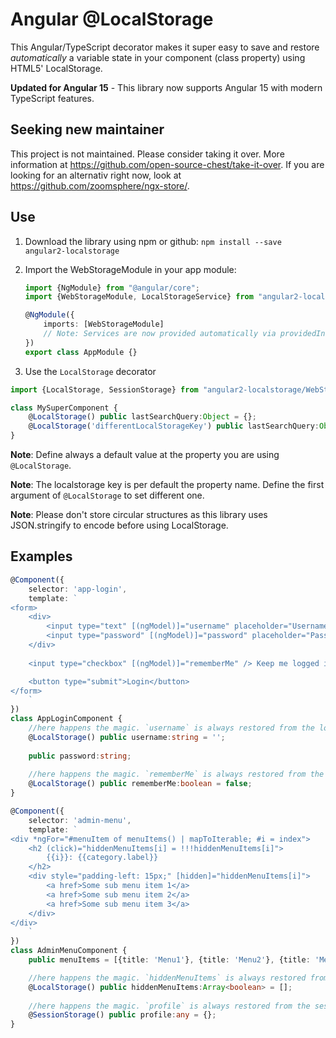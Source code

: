# Angular @LocalStorage

This Angular/TypeScript decorator makes it super easy to save and restore *automatically* a variable state in your
component (class property) using HTML5' LocalStorage.

**Updated for Angular 15** - This library now supports Angular 15 with modern TypeScript features.

## Seeking new maintainer

This project is not maintained. Please consider taking it over. More information at https://github.com/open-source-chest/take-it-over.
If you are looking for an alternativ right now, look at https://github.com/zoomsphere/ngx-store/.

## Use

1. Download the library using npm or github: `npm install --save angular2-localstorage`
2. Import the WebStorageModule in your app module:
    ```typescript
    import {NgModule} from "@angular/core";
    import {WebStorageModule, LocalStorageService} from "angular2-localstorage";

    @NgModule({
        imports: [WebStorageModule]
        // Note: Services are now provided automatically via providedIn: 'root'
    })
    export class AppModule {}
    ```


3. Use the `LocalStorage` decorator
```typescript
import {LocalStorage, SessionStorage} from "angular2-localstorage/WebStorage";

class MySuperComponent {
    @LocalStorage() public lastSearchQuery:Object = {};
    @LocalStorage('differentLocalStorageKey') public lastSearchQuery:Object = {};
}
```

**Note**: Define always a default value at the property you are using `@LocalStorage`.

**Note**: The localstorage key is per default the property name. Define the first argument of `@LocalStorage` to set different one.

**Note**: Please don't store circular structures as this library uses JSON.stringify to encode before using LocalStorage.

## Examples

```typescript
@Component({
    selector: 'app-login',
    template: `
<form>
    <div>
        <input type="text" [(ngModel)]="username" placeholder="Username" />
        <input type="password" [(ngModel)]="password" placeholder="Password" />
    </div>
    
    <input type="checkbox" [(ngModel)]="rememberMe" /> Keep me logged in

    <button type="submit">Login</button>
</form>
    `
})
class AppLoginComponent {
    //here happens the magic. `username` is always restored from the localstorage when you reload the site
    @LocalStorage() public username:string = '';
    
    public password:string;
    
    //here happens the magic. `rememberMe` is always restored from the localstorage when you reload the site
    @LocalStorage() public rememberMe:boolean = false;
}
```


```typescript
@Component({
    selector: 'admin-menu',
    template: `
<div *ngFor="#menuItem of menuItems() | mapToIterable; #i = index">
    <h2 (click)="hiddenMenuItems[i] = !!!hiddenMenuItems[i]">
        {{i}}: {{category.label}}
    </h2>
    <div style="padding-left: 15px;" [hidden]="hiddenMenuItems[i]">
        <a href>Some sub menu item 1</a>
        <a href>Some sub menu item 2</a>
        <a href>Some sub menu item 3</a>
    </div>
</div>
    `
})
class AdminMenuComponent {
    public menuItems = [{title: 'Menu1'}, {title: 'Menu2'}, {title: 'Menu3'}];

    //here happens the magic. `hiddenMenuItems` is always restored from the localstorage when you reload the site
    @LocalStorage() public hiddenMenuItems:Array<boolean> = [];
    
    //here happens the magic. `profile` is always restored from the sessionStorage when you reload the site from the current tab/browser. This is perfect for more sensitive information that shouldn't stay once the user closes the browser.
    @SessionStorage() public profile:any = {};
}
```
